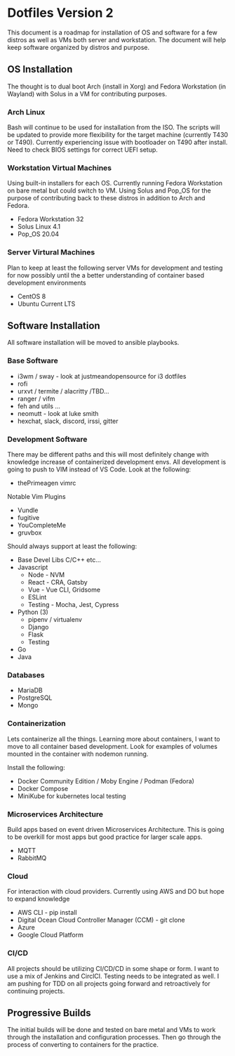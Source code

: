 # Dotfiles Version 2

This document is a roadmap for installation of OS and software for a few distros as well as VMs both server and workstation.  The document will help keep software organized by distros and purpose.  

## OS Installation

The thought is to dual boot Arch (install in Xorg) and Fedora Workstation (in Wayland) with Solus in a VM for contributing purposes.  

### Arch Linux

Bash will continue to be used for installation from the ISO.  The scripts will be updated to provide more flexibility for the target machine (currently T430 or T490).  Currently experiencing issue with bootloader on T490 after install.  Need to check BIOS settings for correct UEFI setup.

### Workstation Virtual Machines 

Using built-in installers for each OS. Currently running Fedora Workstation on bare metal but could switch to VM. Using Solus and Pop_OS for the purpose of contributing back to these distros in addition to Arch and Fedora.

* Fedora Workstation 32
* Solus Linux 4.1
* Pop_OS 20.04

### Server Virtural Machines

Plan to keep at least the following server VMs for development and testing for now possibly until the a better understanding of container based development environments

* CentOS 8
* Ubuntu Current LTS

## Software Installation

All software installation will be moved to ansible playbooks.  

### Base Software

* i3wm / sway - look at justmeandopensource for i3 dotfiles
* rofi
* urxvt / termite / alacritty /TBD...
* ranger / vifm
* feh and utils ...
* neomutt - look at luke smith
* hexchat, slack, discord, irssi, gitter

### Development Software

There may be different paths and this will most definitely change with knowledge increase of containerized development envs.  All development is going to push to VIM instead of VS Code.  Look at the following:

* thePrimeagen vimrc

Notable Vim Plugins
* Vundle
* fugitive
* YouCompleteMe
* gruvbox

Should always support at least the following:

* Base Devel Libs C/C++ etc...
* Javascript
  * Node - NVM
  * React - CRA, Gatsby
  * Vue - Vue CLI, Gridsome
  * ESLint
  * Testing - Mocha, Jest, Cypress
* Python (3)
  * pipenv / virtualenv
  * Django
  * Flask
  * Testing
* Go
* Java

### Databases

* MariaDB 
* PostgreSQL
* Mongo

### Containerization

Lets containerize all the things.  Learning more about containers, I want to move to all container based development.  Look for examples of volumes mounted in the container with nodemon running.

Install the following:

* Docker Community Edition / Moby Engine / Podman (Fedora)
* Docker Compose
* MiniKube for kubernetes local testing

### Microservices Architecture

Build apps based on event driven Microservices Architecture.  This is going to be overkill for most apps but good practice for larger scale apps.

* MQTT
* RabbitMQ 

### Cloud

For interaction with cloud providers.  Currently using AWS and DO but hope to expand knowledge

* AWS CLI - pip install
* Digital Ocean Cloud Controller Manager (CCM) - git clone
* Azure
* Google Cloud Platform

### CI/CD

All projects should be utilizing CI/CD/CD in some shape or form.  I want to use a mix of Jenkins and CirclCI.  Testing needs to be integrated as well.  I am pushing for TDD on all projects going forward and retroactively for continuing projects.

## Progressive Builds

The initial builds will be done and tested on bare metal and VMs to work through the installation and configuration processes.  Then go through the process of converting to containers for the practice.
